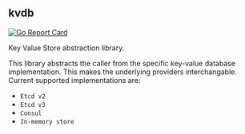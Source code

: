 ## kvdb

[![Go Report Card](https://goreportcard.com/badge/github.com/portworx/kvdb)](https://goreportcard.com/report/github.com/portworx/kvdb)

Key Value Store abstraction library.

This library abstracts the caller from the specific key-value database implementation. This makes the underlying providers interchangable. Current supported implementations are:
* `Etcd v2`
* `Etcd v3`
* `Consul`
* `In-memory store`
